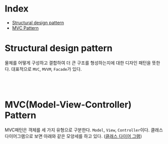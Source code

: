 # Index
- [Structural design pattern](#Structural-design-pattern)
- [MVC Pattern](#MVC(Model-View-Controller)-Pattern)
# Structural design pattern
물체를 어떻게 구성하고 결합하여 더 큰 구조를 형성하는지에 대한 디자인 패턴을 뜻한다.
대표적으로 `MVC`, `MVVM`, `Facade`가 있다.

<br></br>
# MVC(Model-View-Controller) Pattern
MVC패턴은 객체를 세 가지 유형으로 구분한다. `Model`, `View`, `Controller`이다.
클래스 다이어그램으로 보면 아래와 같은 모양세를 하고 있다.
([클래스 다이어 그램](/ClassDiagram/README.md))
